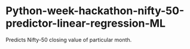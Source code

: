 # Python-week-hackathon-nifty-50-predictor-linear-regression-ML
Predicts Nifty-50 closing value of particular month.
